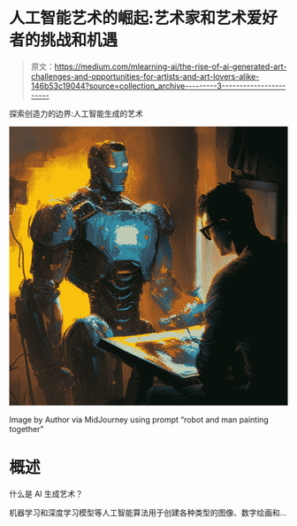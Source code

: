 # 人工智能艺术的崛起:艺术家和艺术爱好者的挑战和机遇

> 原文：<https://medium.com/mlearning-ai/the-rise-of-ai-generated-art-challenges-and-opportunities-for-artists-and-art-lovers-alike-146b53c19044?source=collection_archive---------3----------------------->

探索创造力的边界:人工智能生成的艺术

![](img/7adc5bb1316f9f3380b1ec5a7395a9b0.png)

Image by Author via MidJourney using prompt “robot and man painting together”

# **概述**

什么是 AI 生成艺术？

机器学习和深度学习模型等人工智能算法用于创建各种类型的图像、数字绘画和…